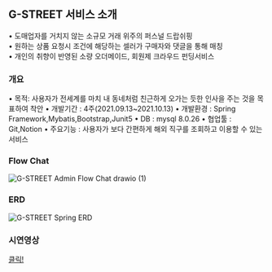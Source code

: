 ## G-STREET 서비스 소개

• 도매업자를 거치지 않는 소규모 거래 위주의 퍼스널 드랍쉬핑<br/>
• 원하는 상품 요청시 조건에 해당하는 셀러가 구매자와 댓글을 통해 매칭<br/>
• 개인의 취향이 반영된 소량 오더메이드, 회원제 크라우드 펀딩서비스 <br/>

### 개요

• 목적: 사용자가 전세계를 마치 내 동네처럼 친근하게 오가는 듯한 인사을 주는 것을 목표하여 착안
• 개발기간 : 4주(2021.09.13~2021.10.13)
• 개발환경 : Spring Framework,Mybatis,Bootstrap,Junit5
• DB : mysql 8.0.26
• 협업툴 : Git,Notion
• 주요기능 : 사용자가 보다 간편하게 해외 직구를 조회하고 이용할 수 있는 서비스

### Flow Chat
![G-STREET Admin Flow Chat drawio (1)](https://user-images.githubusercontent.com/83386687/144879824-40e06543-5c68-4340-a56b-5707720b6169.png)

### ERD
![G-STREET Spring ERD](https://user-images.githubusercontent.com/83386687/144880162-540c9449-e08f-4cff-b014-c57cc8e9b88d.png)

### 시연영상

[클릭!](https://hanna97.tistory.com/entry/Spring-Framework-Project-%EC%8B%9C%EC%97%B0%EC%98%81%EC%83%81)
